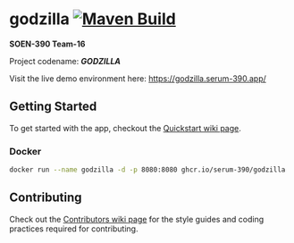 # godzilla <a href="https://github.com/Serum-390/godzilla/actions?query=workflow%3A%22Maven+build%22"><img src="https://github.com/Serum-390/godzilla/workflows/Maven%20build/badge.svg" alt="Maven Build"></a>

**SOEN-390 Team-16**

Project codename: ***GODZILLA***

Visit the live demo environment here: <https://godzilla.serum-390.app/>

## Getting Started

To get started with the app, checkout the [Quickstart wiki page](https://github.com/Serum-390/godzilla/wiki).

### Docker

```bash
docker run --name godzilla -d -p 8080:8080 ghcr.io/serum-390/godzilla
```

## Contributing

Check out the [Contributors wiki page](https://github.com/Serum-390/godzilla/wiki/Contributors) for the style guides and coding practices required for contributing.

